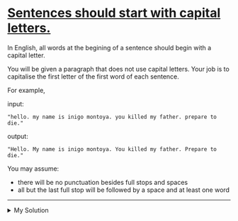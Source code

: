 # [Sentences should start with capital letters.](https://www.codewars.com/kata/5bf774a81505a7413400006a)

In English, all words at the begining of a sentence should begin with a capital letter.

You will be given a paragraph that does not use capital letters. Your job is to capitalise the first letter of the first
word of each sentence.

For example,

input:

`"hello. my name is inigo montoya. you killed my father. prepare to die."`

output:

`"Hello. My name is inigo montoya. You killed my father. Prepare to die."`

You may assume:

- there will be no punctuation besides full stops and spaces
- all but the last full stop will be followed by a space and at least one word

---

<details><summary>My Solution</summary>

```js
function fix(paragraph) {
  return paragraph
    ? paragraph
        .split('. ')
        .map(v => v[0].toUpperCase() + v.slice(1))
        .join('. ')
    : ''
}
```

</details>
